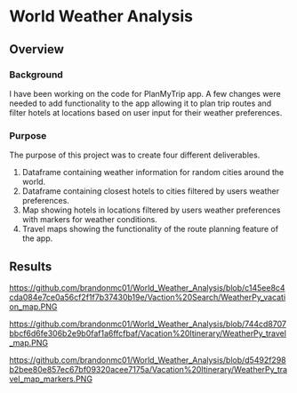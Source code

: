 # World Weather Analysis

## Overview

### Background
I have been working on the code for PlanMyTrip app. A few changes were needed to add functionality to the app allowing it to plan trip routes and filter hotels at locations based on user input for their weather preferences.

### Purpose
The purpose of this project was to create four different deliverables.
1. Dataframe containing  weather information for random cities around the world.
2. Dataframe containing closest hotels to cities filtered by users weather preferences.
3. Map showing hotels in locations filtered by users weather preferences with markers for weather conditions.
4. Travel maps showing the functionality of the route planning feature of the app.

## Results

https://github.com/brandonmc01/World_Weather_Analysis/blob/c145ee8c4cda084e7ce0a56cf2f1f7b37430b19e/Vaction%20Search/WeatherPy_vacation_map.PNG

https://github.com/brandonmc01/World_Weather_Analysis/blob/744cd8707bbcf6d6fe306b2e9b0faf1a6ffcfbaf/Vacation%20Itinerary/WeatherPy_travel_map.PNG

https://github.com/brandonmc01/World_Weather_Analysis/blob/d5492f298b2bee80e857ec67bf09320acee7175a/Vacation%20Itinerary/WeatherPy_travel_map_markers.PNG
